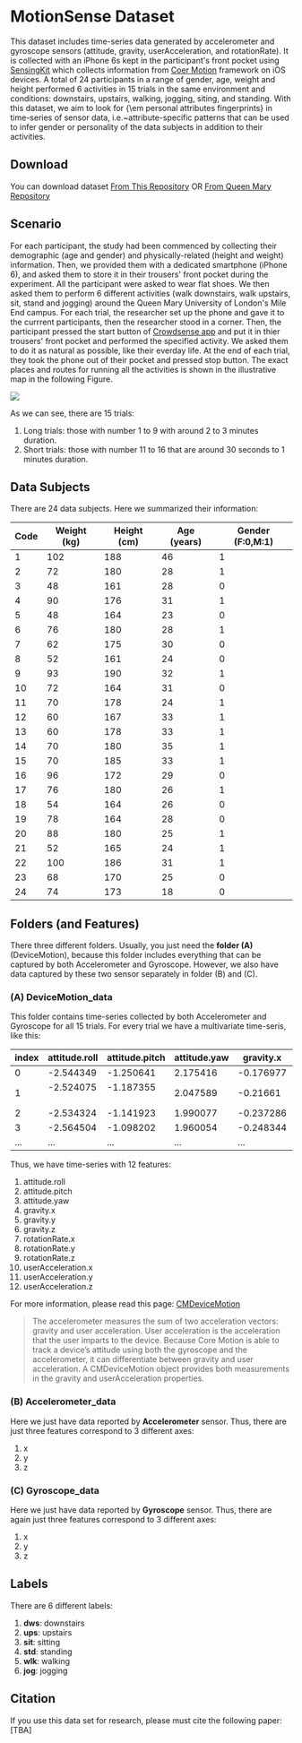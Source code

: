 # MotionSense Dataset
This dataset includes time-series data generated by accelerometer and gyroscope sensors (attitude, gravity, userAcceleration, and rotationRate). It is collected with an iPhone 6s kept in the participant's front pocket using [SensingKit](https://www.sensingkit.org/) which collects information from [Coer Motion](https://developer.apple.com/documentation/coremotion/cmdevicemotion) framework on iOS devices. A total of 24 participants in a range of gender, age, weight and height performed 6 activities in 15 trials in the same environment and conditions: downstairs, upstairs, walking, jogging, siting, and standing. With this dataset, we aim to look for {\em personal attributes fingerprints} in time-series of sensor data, i.e.~attribute-specific patterns that can be used to infer gender or personality of the data subjects in addition to their activities. 

## Download
  You can download dataset [From This Repository](https://github.com/mmalekzadeh/motion-sense/tree/master/data) OR [From Queen Mary Repository](ftp://motinas.elec.qmul.ac.uk/pub/datasets/motion-sense-master.zip)
  
## Scenario
  For each participant, the study had been commenced by collecting their demographic (age and gender) and physically-related (height and weight) information. Then, we provided them with a dedicated smartphone (iPhone 6), and asked them to store it in their trousers' front pocket during the experiment. All the participant were asked to wear flat shoes. We then asked them to perform 6 different activities (walk downstairs, walk upstairs, sit, stand and jogging) around the Queen Mary University of London's Mile End campus. For each trial, the researcher set up the phone and gave it to the currrent participants, then the researcher stood in a corner. Then, the participant pressed the start button of [Crowdsense app](https://itunes.apple.com/us/app/crowdsense/id930853606?mt=8) and put it in thier trousers' front pocket and performed the specified activity. We asked them to do it as natural as possible, like their everday life. At the end of each trial, they took the phone out of their pocket and pressed stop button. The exact places and routes for running all the activities is shown in the illustrative map in the following Figure.  

<img src="https://github.com/mmalekzadeh/motion-sense/blob/master/materials/e_map.png" class="img-responsive">

As we can see, there are 15 trials:

1. Long trials: those with number 1 to 9 with around 2 to 3 minutes duration.
2. Short trials: those with number 11 to 16 that are around 30 seconds to 1 minutes duration.

## Data Subjects
There are 24 data subjects. Here we summarized their information:

| Code | Weight (kg) | Height (cm) | Age (years) | Gender (F:0,M:1) |
| ---- | ----------- | ----------- | ----------- | ---------------- |
| 1	   | 102	       | 188	       | 46	         | 1                |
| 2	   | 72	         | 180         | 28	         | 1                |
| 3    | 48	         | 161	       | 28	         | 0                |
| 4    | 90	         | 176	       | 31	         | 1                |
| 5	   | 48	         | 164	       | 23	         | 0                |
| 6	   | 76	         | 180	       | 28	         | 1                |
| 7	   | 62	         | 175	       | 30	         | 0                | 
| 8	   | 52	         | 161	       | 24	         | 0                |
| 9	   | 93	         | 190	       | 32	         | 1                |
| 10	 | 72	         | 164	       | 31	         | 0                |
| 11	 | 70	         | 178	       | 24	         | 1                |
| 12	 | 60	         | 167	       | 33	         | 1                |
| 13	 | 60	         | 178	       | 33	         | 1                |
| 14	 | 70	         | 180	       | 35	         | 1                |
| 15	 | 70	         | 185	       | 33	         | 1                |
| 16	 | 96	         | 172	       | 29	         | 0                |
| 17	 | 76	         | 180	       | 26	         | 1                |
| 18 	 |54	         | 164	       | 26	         | 0                |
| 19	 |78	         | 164	       | 28	         | 0                |
| 20	 |88	         | 180	       | 25	         | 1                |
| 21	 |52	         | 165	       | 24	         | 1                |
| 22	 |100	         | 186	       | 31	         | 1                |
| 23	 |68	         | 170	       | 25	         | 0                |
| 24	 |74	         | 173	       | 18	         | 0                |

## Folders (and Features)
 There three different folders. Usually, you just need the **folder (A)** (DeviceMotion), because this folder includes everything that can be captured by both Accelerometer and Gyroscope. However, we also have data captured by these two sensor separately in folder (B) and (C).  
 
### (A) DeviceMotion_data
This folder contains time-series collected by both Accelerometer and Gyroscope for all 15 trials. For every trial we have a multivariate time-seris, like this:
 
| index | attitude.roll | attitude.pitch | attitude.yaw | gravity.x | gravity.y | gravity.z | rotationRate.x | rotationRate.y | rotationRate.z | userAcceleration.x | userAcceleration.y | userAcceleration.z |
| ----- | ------------- | -------------- | ------------ | --------- | --------- | --------- | -------------- | -------------- | -------------- | ------------------ | ------------------ | ------------------ |
|0	    | -2.544349     | -1.250641	      | 2.175416	   | -0.176977 | 0.949187	| 0.260222	| -7.204869	      | 2.267762      | 0.103529       | -0.060221          |	1.576174	         | -0.091292          |
| 1	    | -2.524075	    | -1.187355	      | 2.047589	   | -0.21661	 | 0.927383	| 0.305012	| -2.554745	      | 6.548334       | -0.005139      |	0.134136           |	0.860307	        | -2.152149          |
| 2	| -2.534324	| -1.141923	| 1.990077	| -0.237286	| 0.909435	| 0.341488	| -2.38587	| 0.112576	| -0.576825	| 0.427914	| 0.442891	| -0.892025 | 
| 3	| -2.564504	| -1.098202	| 1.960054	| -0.248344	| 0.89039	| 0.381471	| -2.098059	| 0.199309	| -0.671066	 | 0.619987	| 0.007925	| -0.946626 |
| ... | ... | ... | ... | ... | ... | ... | ... | ... | ... | ... | ... | ... |

Thus, we have time-series with 12 features:
1. attitude.roll
2. attitude.pitch
3. attitude.yaw
4. gravity.x
5. gravity.y
6. gravity.z
7. rotationRate.x
8. rotationRate.y
9. rotationRate.z
10. userAcceleration.x
11. userAcceleration.y
12. userAcceleration.z

For more information, please read this page: [CMDeviceMotion](https://developer.apple.com/documentation/coremotion/cmdevicemotion)
> The accelerometer measures the sum of two acceleration vectors: gravity and user acceleration. User acceleration is the acceleration that the user imparts to the device. Because Core Motion is able to track a device’s attitude using both the gyroscope and the accelerometer, it can differentiate between gravity and user acceleration. A CMDeviceMotion object provides both measurements in the gravity and userAcceleration properties.

 ### (B) Accelerometer_data 
 Here we just have data reported by **Accelerometer** sensor. Thus, there are just three features correspond to 3 different axes:
 1. x
 2. y
 3. z
 
 
 ### (C) Gyroscope_data
 Here we just have data reported by **Gyroscope** sensor. Thus, there are again just three features correspond to 3 different axes:
 1. x
 2. y
 3. z

## Labels
There are 6 different labels:
1. **dws**: downstairs
2. **ups**: upstairs
3. **sit**: sitting
4. **std**: standing
5. **wlk**: walking
6. **jog**: jogging

## Citation
  If you use this data set for research, please must cite the following paper: [TBA]


  

